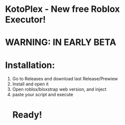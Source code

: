 # KotoPlex - New free Roblox Executor! 
# WARNING: IN EARLY BETA

# Installation:
1. Go to Releases and download last Release/Prewiew
2. Install and open it
3. Open roblox/bloxstrap web version, and inject
4. paste your script and execute
   # Ready!
